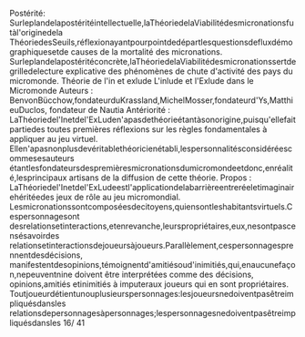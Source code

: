 Postérité: 
Surleplandelapostéritéintellectuelle,laThéoriedelaViabilitédesmicronationsfutàl'originedela
ThéoriedesSeuils,réflexionayantpourpointdedépartlesquestionsdefluxdémographiquesetde
causes de la mortalité des micronations. 
Surleplandelapostéritéconcrète,laThéoriedelaViabilitédesmicronationssertdegrilledelecture
explicative des phénomènes de chute d'activité des pays du micromonde. 
Théorie de l'in et exlude
L'inlude et l'Exlude dans le Micromonde
Auteurs : 
BenvonBücchow,fondateurduKrassland,MichelMosser,fondateurd'Ys,MatthieuDuclos,
fondateur de Nautia 
Antériorité : 
LaThéoriedel'Inetdel'ExLuden'apasdethéorieétantàsonorigine,puisqu'ellefaitpartiedes
toutes premières réflexions sur les règles fondamentales à appliquer au jeu virtuel. 
Ellen'apasnonplusdevéritablethéoricienétabli,lespersonnalitésconsidéréescommesesauteurs
étantlesfondateursdespremièresmicronationsdumicromondeetdonc,enréalité,lesprincipaux
artisans de la diffusion de cette théorie. 
Propos : 
LaThéoriedel'Inetdel'ExLudeestl'applicationdelabarrièreentreréeletimaginairehéritéedes
jeux de rôle au jeu micromondial. 
Lesmicronationssontcomposéesdecitoyens,quiensontleshabitantsvirtuels.Cespersonnagesont
desrelationsetinteractions,etenrevanche,leurspropriétaires,eux,nesontpascensésavoirdes
relationsetinteractionsdejoueursàjoueurs.Parallèlement,cespersonnagesprennentdesdécisions,
manifestentdesopinions,témoignentd'amitiésoud'inimitiés,qui,enaucunefaçon,nepeuventnine
doivent être interprétées comme des décisions, opinions,amitiés etinimitiés à imputeraux joueurs qui
en sont propriétaires. 
Toutjoueurdétientunouplusieurspersonnages:lesjoueursnedoiventpasêtreimpliquésdansles
relationsdepersonnagesàpersonnages;lespersonnagesnedoiventpasêtreimpliquésdansles
16/ 41